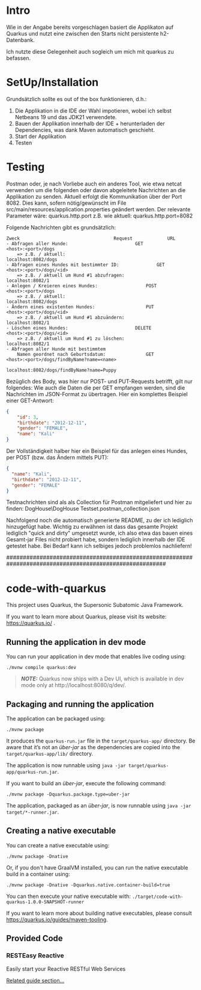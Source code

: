 # Intro
Wie in der Angabe bereits vorgeschlagen basiert die Applikaton auf Quarkus 
und nutzt eine zwischen den Starts nicht persistente h2-Datenbank.

Ich nutzte diese Gelegenheit auch sogleich um mich mit quarkus zu befassen.

# SetUp/Installation
Grundsätzlich sollte es out of the box funktionieren, d.h.:
1. Die Applikation in die IDE der Wahl impotieren, wobei ich selbst Netbeans 19 und das JDK21 verwendete.
2. Bauen der Applikation innerhalb der IDE + herunterladen der Dependencies, was dank Maven automatisch geschieht.
3. Start der Applikation
4. Testen

# Testing
Postman oder, je nach Vorliebe auch ein anderes Tool, wie etwa netcat verwenden um die folgenden oder davon abgeleitete Nachrichten an die Applikation zu senden.
Aktuell erfolgt die Kommunikation über der Port 8082.
Dies kann, sofern nötig/gewünscht im File src/main/resources/application.properties geändert werden.
Der relevante Parameter wäre:
quarkus.http.port
z.B. wie aktuell: quarkus.http.port=8082

Folgende Nachrichten gibt es grundsätzlich:

	Zweck									Request				URL
	- Abfragen aller Hunde: 						GET				<host>:<port>/dogs
		=> z.B. / aktuell: 										localhost:8082/dogs			
	- Abfragen eines Hundes mit bestimmter ID: 				GET				<host>:<port>/dogs/<id>
		=> z.B. / aktuell um Hund #1 abzufragen: 							localhost:8082/1
	- Anlegen / Kreieren eines Hundes: 					POST				<host>:<port>/dogs
		=> z.B. / aktuell: 										localhost:8082/dogs
	- Ändern eines existenten Hundes: 					PUT				<host>:<port>/dogs/<id>
		=> z.B. / aktuell um Hund #1 abzuändern: 							localhost:8082/1
	- Löschen eines Hundes:							DELETE				<host>:<port>/dogs/<id>
		=> z.B. / aktuell um Hund #1 zu löschen: 							localhost:8082/1
	- Abfragen aller Hunde mit bestimmtem 
		Namen geordnet nach Geburtsdatum:				GET 				<host>:<port>/dogs/findByName?name=<name>
														localhost:8082/dogs/findByName?name=Puppy

Bezüglich des Body, was hier nur POST- und PUT-Requests betrifft, gilt nur folgendes:
Wie auch die Daten die per GET empfangen werden, sind die Nachrichten im JSON-Format zu übertragen.
Hier ein komplettes Beispiel einer GET-Antwort:

```json
{
	"id": 3,
	"birthdate": "2012-12-11",
	"gender": "FEMALE",
	"name": "Kali"
}
```
 
Der Vollständigkeit halber hier ein Beispiel für das anlegen eines Hundes, per POST (bzw. das Ändern mittels PUT):
```json
{
  "name": "Kali",
  "birthdate": "2012-12-11",
  "gender": "FEMALE"
}
```
Testnachrichten sind als als Collection für Postman mitgeliefert und hier zu finden:
	DogHouse\DogHouse Testset.postman_collection.json


Nachfolgend noch die automatisch generierte README, zu der ich lediglich hinzugefügt habe.
Wichtig zu erwähnen ist dass das gesamte Projekt lediglich "quick and dirty" umgesetzt wurde,
ich also etwa das bauen eines Gesamt-jar Files nicht probiert habe, sondern lediglich innerhalb der IDE getestet habe.
Bei Bedarf kann ich selbiges jedoch problemlos nachliefern!


########################################################################################################


# code-with-quarkus

This project uses Quarkus, the Supersonic Subatomic Java Framework.

If you want to learn more about Quarkus, please visit its website: https://quarkus.io/ .

## Running the application in dev mode

You can run your application in dev mode that enables live coding using:
```shell script
./mvnw compile quarkus:dev
```

> **_NOTE:_**  Quarkus now ships with a Dev UI, which is available in dev mode only at http://localhost:8080/q/dev/.

## Packaging and running the application

The application can be packaged using:
```shell script
./mvnw package
```
It produces the `quarkus-run.jar` file in the `target/quarkus-app/` directory.
Be aware that it’s not an _über-jar_ as the dependencies are copied into the `target/quarkus-app/lib/` directory.

The application is now runnable using `java -jar target/quarkus-app/quarkus-run.jar`.

If you want to build an _über-jar_, execute the following command:
```shell script
./mvnw package -Dquarkus.package.type=uber-jar
```

The application, packaged as an _über-jar_, is now runnable using `java -jar target/*-runner.jar`.

## Creating a native executable

You can create a native executable using: 
```shell script
./mvnw package -Dnative
```

Or, if you don't have GraalVM installed, you can run the native executable build in a container using: 
```shell script
./mvnw package -Dnative -Dquarkus.native.container-build=true
```

You can then execute your native executable with: `./target/code-with-quarkus-1.0.0-SNAPSHOT-runner`

If you want to learn more about building native executables, please consult https://quarkus.io/guides/maven-tooling.

## Provided Code

### RESTEasy Reactive

Easily start your Reactive RESTful Web Services

[Related guide section...](https://quarkus.io/guides/getting-started-reactive#reactive-jax-rs-resources)

